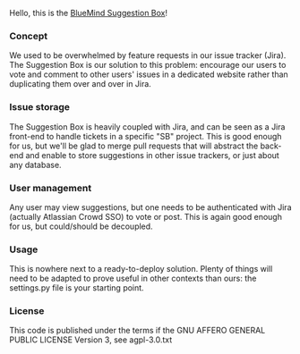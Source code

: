 Hello, this is the [BlueMind Suggestion
Box](https://community.bluemind.net/suggestions/)!

### Concept

We used to be overwhelmed by feature requests in our issue tracker
(Jira). The Suggestion Box is our solution to this problem: encourage
our users to vote and comment to other users' issues in a dedicated
website rather than duplicating them over and over in Jira.

### Issue storage

The Suggestion Box is heavily coupled with Jira, and can be seen as a
Jira front-end to handle tickets in a specific "SB" project. This is
good enough for us, but we'll be glad to merge pull requests that will
abstract the back-end and enable to store suggestions in other issue
trackers, or just about any database.

### User management

Any user may view suggestions, but one needs to be authenticated with
Jira (actually Atlassian Crowd SSO) to vote or post. This is again
good enough for us, but could/should be decoupled.

### Usage

This is nowhere next to a ready-to-deploy solution. Plenty of things
will need to be adapted to prove useful in other contexts than ours:
the settings.py file is your starting point.

### License

This code is published under the terms if the GNU AFFERO GENERAL
PUBLIC LICENSE Version 3, see agpl-3.0.txt